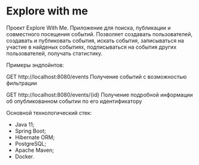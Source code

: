# Explore with me

Проект Explore With Me.
Приложение для поиска, публикации и совместного посещения событий.
Позволяет создавать пользователей, создавать и публиковать события, 
искать события, записываться на участие в найденых событиях, подписываться 
на события других пользователей, получать статистику.

Примеры эндпойнтов:

GET http://localhost:8080/events
Получение событий с возможностью фильтрации

GET http://localhost:8080/events/{id}
Получение подробной информации об опубликованном событии по его идентификатору

Основной технологический стек:
- Java 11;
- Spring Boot;
- Hibernate ORM;
- PostgreSQL;
- Apache Maven;
- Docker.
